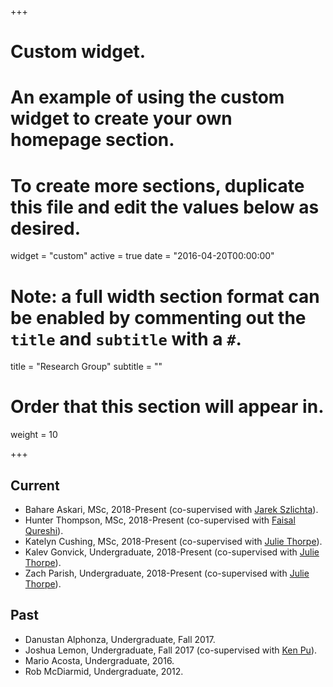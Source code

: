 +++
# Custom widget.
# An example of using the custom widget to create your own homepage section.
# To create more sections, duplicate this file and edit the values below as desired.
widget = "custom"
active = true
date = "2016-04-20T00:00:00"

# Note: a full width section format can be enabled by commenting out the `title` and `subtitle` with a `#`.
title = "Research Group"
subtitle = ""

# Order that this section will appear in.
weight = 10

+++


## Current
- Bahare Askari, MSc, 2018-Present (co-supervised with [Jarek Szlichta](http://data.science.uoit.ca)).
- Hunter Thompson, MSc, 2018-Present (co-supervised with [Faisal Qureshi](http://vclab.science.uoit.ca)).
- Katelyn Cushing, MSc, 2018-Present (co-supervised with [Julie Thorpe](http://thorpe.hrl.uoit.ca/)).
- Kalev Gonvick, Undergraduate, 2018-Present (co-supervised with [Julie Thorpe](http://thorpe.hrl.uoit.ca/)).
- Zach Parish, Undergraduate, 2018-Present (co-supervised with [Julie Thorpe](http://thorpe.hrl.uoit.ca/)).

## Past
- Danustan Alphonza, Undergraduate, Fall 2017.
- Joshua Lemon, Undergraduate, Fall 2017 (co-supervised with [Ken Pu](http://db.science.uoit.ca/)).
- Mario Acosta, Undergraduate, 2016.
- Rob McDiarmid, Undergraduate, 2012.
